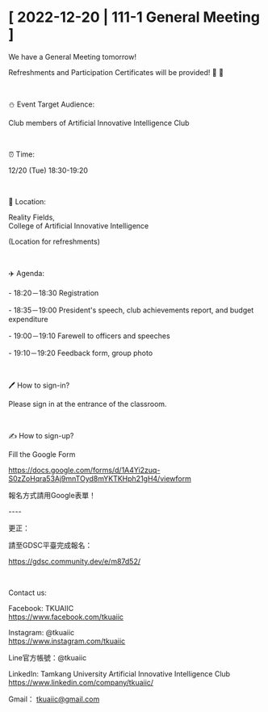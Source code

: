 # [ 2022-12-20 | 111-1 General Meeting ]

We have a General Meeting tomorrow!

Refreshments and Participation Certificates will be provided! 🍪 🍪

&nbsp;

⛄️ Event Target Audience:

Club members of Artificial Innovative Intelligence Club

&nbsp;

⏰ Time:

12/20 (Tue) 18:30-19:20

&nbsp;

📍 Location:

Reality Fields, <br />College of Artificial Innovative Intelligence

(Location for refreshments)

&nbsp;

✈️ Agenda:

\- 18:20－18:30 Registration

\- 18:35－19:00 President's speech, club achievements report, and budget expenditure

\- 19:00－19:10 Farewell to officers and speeches

\- 19:10－19:20  Feedback form, group photo

&nbsp;

🖊️ How to sign-in?

Please sign in at the entrance of the classroom.

&nbsp;

✍️ How to sign-up?

Fill the Google Form

<https://docs.google.com/forms/d/1A4Yi2zuq-S0zZoHqra53Aj9mnTOyd8mYKTKHph21gH4/viewform>

報名方式請用Google表單！

\----

更正：

請至GDSC平臺完成報名：

<https://gdsc.community.dev/e/m87d52/>

&nbsp;

Contact us:

Facebook: TKUAIIC <br />https://www.facebook.com/tkuaiic

Instagram: @tkuaiic <br />https://www.instagram.com/tkuaiic

Line官方帳號：@tkuaiic

LinkedIn: Tamkang University Artificial Innovative Intelligence Club <br />https://www.linkedin.com/company/tkuaiic/

Gmail： <tkuaiic@gmail.com>
